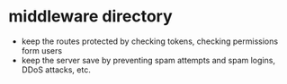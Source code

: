 # middleware directory

- keep the routes protected by checking tokens, checking permissions form users
- keep the server save by preventing spam attempts and spam logins, DDoS attacks, etc.

